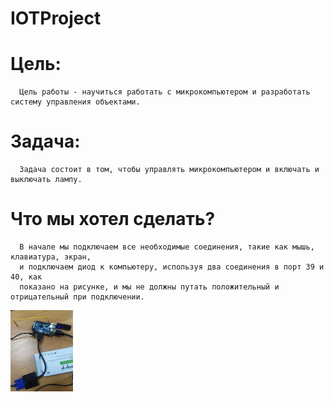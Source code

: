  # IOTProject

# Цель:

      Цель работы - научиться работать с микрокомпьютером и разработать систему управления объектами.
      
# Задача:
      
      Задача состоит в том, чтобы управлять микрокомпьютером и включать и выключать лампу.
# Что мы хотел сделать?
      
      В начале мы подключаем все необходимые соединения, такие как мышь, клавиатура, экран, 
      и подключаем диод к компьютеру, используя два соединения в порт 39 и 40, как 
      показано на рисунке, и мы не должны путать положительный и отрицательный при подключении.

<img src="image.jpeg" width="100">
